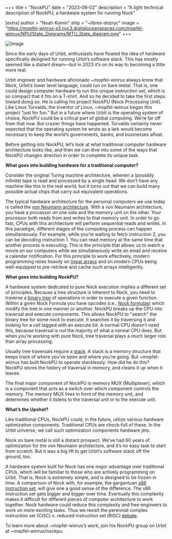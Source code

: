 +++
title = "NockPU"
date = "2023-08-02"
description = "A light technical description of NockPU, a hardware system for running Nock"

[extra]
author = "Noah Kumin"
ship = "~librex-dozryc"
image = "https://mopfel-winrux-s3.nyc3.digitaloceanspaces.com/mopfel-winrux/NPU/State_Diagrams/MTU_State_diagram.png"
+++

![Image](https://mopfel-winrux-s3.nyc3.digitaloceanspaces.com/mopfel-winrux/NPU/State_Diagrams/MTU_State_diagram.png)

Since the early days of Urbit, enthusiasts have floated the idea of hardware specifically designed for running Urbit’s software stack. This has mostly seemed like a distant dream—but in 2023 it’s on its way to becoming a little more real.

Urbit engineer and hardware aficionado ~mopfel-winrux always knew that Nock, Urbit’s lower level language, could run on bare metal. That is, one could design computer hardware to run this unique instruction set, which is so compact that it fits on a T-shirt. And so he decided to take the first steps toward doing so. He is calling his project NockPU (Nock Processing Unit). 
Like Linus Torvalds, the inventor of Linux, ~mopfel-winrux began this project “just for fun.” But in a future where Urbit is the operating system of choice, NockPU could be a critical part of global computing. We’re far off from that now. But crazier things have happened. Torvalds certainly never expected that the operating system he wrote as a lark would become necessary to keep the world’s governments, banks, and businesses afloat.

Before getting into NockPU, let’s look at what traditional computer hardware architecture looks like, and then we can dive into some of the ways that NockPU changes direction in order to complete its unique task.

**What goes into building hardware for a traditional computer?**

Consider the original Turing machine architecture, wherein a (possibly infinite) tape is read and processed by a single head. We don’t have any machine like this in the real world, but it turns out that we can build many possible actual chips that carry out equivalent operations.

The typical hardware architecture for the personal computers we use today is called the [von Neumann architecture](https://upload.wikimedia.org/wikipedia/commons/thumb/e/e5/Von_Neumann_Architecture.svg/300px-Von_Neumann_Architecture.svg.png). With a von Neumann architecture, you have a processor on one side and the memory unit on the other. Your processor both reads from and writes to that memory unit. In order to go fast, CPUs with this architecture will perform sequential reads and writes. In this paradigm, different stages of the computing process can happen simultaneously.
For example, while you’re waiting to fetch instruction 2, you can be decoding instruction 1. You can read memory at the same time that another process is executing. This is the principle that allows us to watch a movie on our computers while we simultaneously write an email and receive a calendar notification. For this principle to work effectively, modern programming relies heavily on [linear arrays](https://www.tutorialspoint.com/data_structures_algorithms/array_data_structure.htm) and on modern CPUs being well-equipped to pre-retrieve and cache such arrays intelligently.

**What goes into building NockPU?**

A hardware system dedicated to pure Nock execution implies a different set of principles. Because a tree structure is inherent to Nock, you need to traverse a [binary tree](https://davis68.github.io/martian-computing/img/05-binary-tree-15.png) of operations in order to execute a given function. Within a given Nock Formula you have opcodes (i.e., [Nock formulas](https://developers.urbit.org/reference/nock/definition)) which modify the tree in one manner or another. NockPU breaks up the CPU into traversal and execute components. This allows NockPU to "search" the binary tree for some nock to execute. It searches it by traversing it and looking for a cell tagged with an execute bit. A normal CPU doesn’t need this, because traversal is not the majority of what a normal CPU does. But when you’re working with pure Nock, tree traversal plays a much larger role than array processing.

Usually tree traversals require a [stack](https://www.techopedia.com/definition/9523/stack). A stack is a memory structure that keeps track of where you’ve been and where you’re going. But ~mopfel-winrux has built NockPU to operate stacklessly. How did he do this? NockPU stores the history of traversal in memory, and cleans it up when it leaves.

The final major component of NockPU is memory MUX (Multiplexer), which is a component that acts as a switch over which component controls the memory. The memory MUX lives in front of the memory unit, and determines whether it listens to the traversal unit or to the execute unit.

**What’s the Upshot?**

Like traditional CPUs, NockPU could, in the future, utilize various hardware optimization components. Traditional CPUs are chock-full of these. In the Urbit universe, we call such optimization components hardware jets.

Nock on bare metal is still a distant prospect. We’ve had 60 years of optimization for the von Neumann architecture, and it’s no easy task to start from scratch. But it was a big lift to get Urbit’s software stack off the ground, too. 

A hardware system built for Nock has one major advantage over traditional CPUs, which will be familiar to those who are actively programming on Urbit. That is, Nock is extremely simple, and is designed to be frozen in time. A comparison of Nock with, for example, the gargantuan [x86 instruction set](https://en.wikipedia.org/wiki/X86_instruction_listings), will give one a good sense of the difference. The x86 instruction set gets bigger and bigger over time. Eventually this complexity makes it difficult for different pieces of computer architecture to work together. Nock hardware could reduce this complexity and free engineers to work on more exciting tasks. Thus we revisit the perennial complex instruction set (CISC) v. reduced instruction set (RISC) [debate](https://cs.stanford.edu/people/eroberts/courses/soco/projects/risc/risccisc/).

To learn more about ~mopfel-winrux’s work, join his NockPU group on Urbit at ~mopfel-winrux/nockpu.



